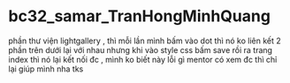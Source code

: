 # bc32_samar_TranHongMinhQuang
phần thư viện lightgallery , thì mỗi lần mình bấm vào dot thì nó ko liên kết 2 phần trên dưới lại với nhau nhưng khi vào style css bấm save rồi ra trang index thì nó lại kết nối đc , mình ko biết này lỗi gì mentor có xem đc thì chỉ lại giúp mình nha tks
